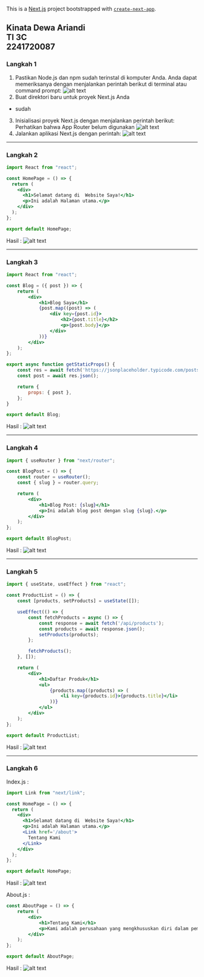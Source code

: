 This is a [Next.js](https://nextjs.org) project bootstrapped with [`create-next-app`](https://nextjs.org/docs/pages/api-reference/create-next-app).

## Kinata Dewa Ariandi <br> TI 3C <br> 2241720087

### Langkah 1
1. Pastikan Node.js dan npm sudah terinstal di komputer Anda. Anda dapat memeriksanya dengan menjalankan perintah berikut di terminal atau command prompt:
![alt text](image.png)
2. Buat direktori baru untuk proyek Next.js Anda
-   sudah
3. Inisialisasi proyek Next.js dengan menjalankan perintah berikut: Perhatikan bahwa App Router belum digunakan
![alt text](image-1.png)
4. Jalankan aplikasi Next.js dengan perintah:
![alt text](image-2.png)

---

### Langkah 2
```jsx
import React from "react";

const HomePage = () => {
  return (
    <div>
      <h1>Selamat datang di  Website Saya!</h1>
      <p>Ini adalah Halaman utama.</p>
    </div>
  );
};

export default HomePage;
```

Hasil : 
![alt text](image-3.png)

---

### Langkah 3

```jsx
import React from "react";

const Blog = ({ post }) => {
    return (
        <div>
            <h1>Blog Saya</h1>
            {post.map((post) => (
                <div key={post.id}>
                    <h2>{post.title}</h2>
                    <p>{post.body}</p>
                </div>
            ))}
        </div>
    );
};

export async function getStaticProps() {
    const res = await fetch('https://jsonplaceholder.typicode.com/posts');
    const post = await res.json();

    return {
        props: { post }, 
    };
}

export default Blog;

```

Hasil : 
![alt text](image-5.png)

---
### Langkah 4
```jsx
import { useRouter } from "next/router";

const BlogPost = () => {
    const router = useRouter();
    const { slug } = router.query;

    return (
        <div>
            <h1>Blog Post: {slug}</h1>
            <p>Ini adalah blog post dengan slug {slug}.</p>
        </div>
    );
};

export default BlogPost;
```

Hasil : 
![alt text](image-6.png)

---
### Langkah 5

```jsx
import { useState, useEffect } from "react";

const ProductList = () => {
    const [products, setProducts] = useState([]);

    useEffect(() => {
        const fetchProducts = async () => {
            const response = await fetch('/api/products');
            const products = await response.json();
            setProducts(products);
        };

        fetchProducts();
    }, []);

    return (
        <div>
            <h1>Daftar Produk</h1>
            <ul>
                {products.map((products) => (
                    <li key={products.id}>{products.title}</li>
                ))}
            </ul>
        </div>
    );
};

export default ProductList;
```
Hasil : 
![alt text](image-7.png)

---
### Langkah 6
Index.js : 
```jsx
import Link from "next/link";

const HomePage = () => {
  return (
    <div>
      <h1>Selamat datang di  Website Saya!</h1>
      <p>Ini adalah Halaman utama.</p>
      <Link href='/about'>
        Tentang Kami
      </Link>
    </div>
  );
};

export default HomePage;
```

Hasil : 
![alt text](image-8.png)

About.js : 
```jsx
const AboutPage = () => {
    return (
        <div>
            <h1>Tentang Kami</h1>
            <p>Kami adalah perusahaan yang mengkhususkan diri dalam pembuatan website berkualitas tinggi.</p>
        </div>
    );
};

export default AboutPage;
```

Hasil : 
![alt text](image-9.png)